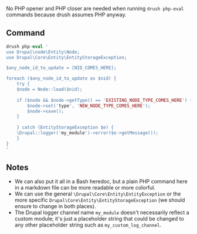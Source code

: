 No PHP opener and PHP closer are needed when running `drush php-eval` commands because drush assumes PHP anyway.

## Command

```php
drush php-eval '
use Drupal\node\Entity\Node;
use Drupal\Core\Entity\EntityStorageException;

$any_node_id_to_update = [NID_COMES_HERE];

foreach ($any_node_id_to_update as $nid) {
    try {
    $node = Node::load($nid);
    
    if ($node && $node->getType() == 'EXISTING_NODE_TYPE_COMES_HERE') {
        $node->set('type', 'NEW_NODE_TYPE_COMES_HERE');
        $node->save();
    }
    
    } catch (EntityStorageException $e) {
    \Drupal::logger('my_module')->error($e->getMessage());
    }
}
'
```

## Notes

* We can also put it all in a Bash heredoc, but a plain PHP command here in a markdown file can be more readable or more colorful.
* We can use the general `\Drupal\Core\Entity\EntityException` or the more specific `Drupal\Core\Entity\EntityStorageException` (we should ensure to change in both places).
* The Drupal logger channel name `my_module` doesn't necessarily reflect a custom module; it's just a placeholder string that could be changed to any other placeholder string such as `my_custom_log_channel`.
